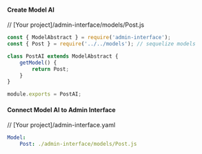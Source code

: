 #### Create Model AI
// [Your project]/admin-interface/models/Post.js
```javascript
const { ModelAbstract } = require('admin-interface');
const { Post } = require('../../models'); // sequelize models

class PostAI extends ModelAbstract {
    getModel() {
        return Post;
    }
}

module.exports = PostAI;
```
#### Connect Model AI to Admin Interface

// [Your project]/admin-interface.yaml
```yml
Model:
    Post: ./admin-interface/models/Post.js
```